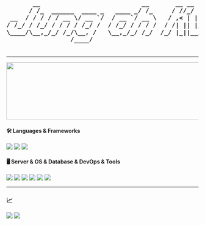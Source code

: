 <h3 align="center">
<pre>
       __                           __       __ __               __  
      / /_  ______  ____ _   ____ _/ /_     / //_/      ______ _/ /__
 __  / / / / / __ \/ __ `/  / __ `/ __ \   / ,< | | /| / / __ `/ //_/
/ /_/ / /_/ / / / / /_/ /  / /_/ / / / /  / /| || |/ |/ / /_/ / ,<   
\____/\__,_/_/ /_/\__, /   \__,_/_/ /_/  /_/ |_||__/|__/\__,_/_/|_|  
                 /____/                                              
                                                           
                                                                                                              
</pre>
</h3>

---
<a href="https://github.com/devxb/gitanimals">
  <img src="https://render.gitanimals.org/lines/JungahGoak?pet-id=759110131231618372" width="1000" height="150"/>
</a>

#### 🛠️ Languages & Frameworks
<div>
    <img src="https://img.shields.io/badge/Java-007396?style=for-the-badge&logo=java&logoColor=white">
    <img src="https://img.shields.io/badge/Spring Boot-6DB33F?style=for-the-badge&logo=springboot&logoColor=white">
    <img src="https://img.shields.io/badge/Python-3776AB?style=for-the-badge&logo=python&logoColor=white">
</div>

#### 🖥️ Server & OS & Database & DevOps & Tools
<div>
    <img src="https://img.shields.io/badge/MySQL-4479A1?style=for-the-badge&logo=mysql&logoColor=white">
    <img src="https://img.shields.io/badge/Linux-FCC624?style=for-the-badge&logo=linux&logoColor=black">
    <img src="https://img.shields.io/badge/Nginx-009639?style=for-the-badge&logo=nginx&logoColor=white">
    <img src="https://img.shields.io/badge/Amazon AWS-232F3E?style=for-the-badge&logo=amazonaws&logoColor=white">
    <img src="https://img.shields.io/badge/Git-F05032?style=for-the-badge&logo=git&logoColor=white">
<img src="https://img.shields.io/badge/Docker-2496ED?style=for-the-badge&logo=docker&logoColor=white">
</div>

---

### 📈
<img src="http://mazassumnida.wtf/api/v2/generate_badge?boj=kwakjungah"/></a>
  <img src="https://mazandi.herokuapp.com/api?handle=kwakjungah&theme=warm"/></a>


